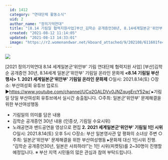 ```yaml
---
  id: 1412
  category: "연대단체 활동소식"
  uid: 2
  author_name: "정의기억연대"
  title: "[8.14 기림일 협력지원사업]부산_김학순 공개증언30년, 8.14세계일본군'위안부' 기림일 온라인 문화제"
  created: "2021-08-12 11:14:05"
  updated: "2021-08-13 14:33:01"
  image: "https://r2.womenandwar.net/kboard_attached/9/202108/611601fe4222d2405074.jpg"
---
```

![](https://r2.womenandwar.net/kboard_attached/9/202108/611601fe4222d2405074.jpg)

\[2021 정의기억연대 8.14 세계일본군‘위안부’ 기림 연대단체 협력지원 사업\]
\[부산\]김학순 공개증언 30년, 8.14세계 일본군'위안부' 기림일 온라인 문화제
**<8.14 기림일 부산행사>**
**1\. 2021 세계일본군‘위안부’ 기림일 온라인 문화제**
○일시: 2021.8.14(토) 
○장소: 부산여성회 유튜브 업로드 ▶https://www.youtube.com/channel/UCq2GALDVv0JNZqugErcY52w/
▸기림일 당일 부산여성회 유튜브에서 실시간 송출됩니다.
○주최: 일본군'위안부' 문제해결을 위한 부산여성행동
- 기림일의 의미를 담은 내용
- 김학순 공개증언 30년 내용 (인증샷, 기림일 수요시위)
- 노래공연과 밴드공연을 영상으로 편집
**2. 2021 세계일본군‘위안부’ 기림일 1인 시위**
○일시: 2021.8.14(토) 오후 5시
○장소: 부산 일본영사관 앞 평화의 소녀상 주변
○주최: 일본군'위안부' 문제해결을 위한 부산여성행동
▸문화제 대신 1인시위 진행.
“김학순 공개증언30년, 일본은 사죄하라!”는 1인 시위(피켓팅)를 2~30명이 진행할 예정입니다.
※ 부산 지역 시민들의 많은 관심과 참여 부탁드립니다.